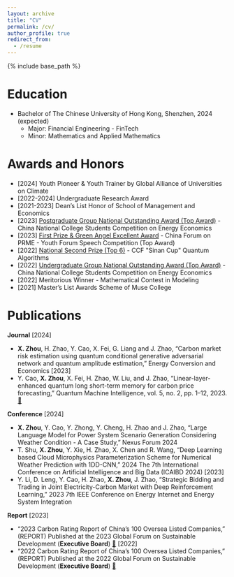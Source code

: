 ```yaml
---
layout: archive
title: "CV"
permalink: /cv/
author_profile: true
redirect_from:
  - /resume
---
```


{% include base_path %}

Education
======
* Bachelor of The Chinese University of Hong Kong, Shenzhen, 2024 (expected)
  * Major: Financial Engineering - FinTech
  * Minor: Mathematics and Applied Mathematics

Awards and Honors
======
* [2024] Youth Pioneer & Youth Trainer by Global Alliance of Universities on Climate
* [2022-2024] Undergraduate Research Award
* [2021-2023] Dean’s List Honor of School of Management and Economics
* [2023] [Postgraduate Group National Outstanding Award (Top Award)](https://sme.cuhk.edu.cn/article/2311) - China National College Students Competition on Energy Economics
* [2023] [First Prize & Green Angel Excellent Award](https://sme.cuhk.edu.cn/article/2304) - China Forum on PRME - Youth Forum Speech Competition (Top Award)
* [2022] [National Second Prize (Top 6)](https://contest.originqc.com.cn/news/6) - CCF "Sinan Cup" Quantum Algorithms
* [2022] [Undergraduate Group National Outstanding Award (Top Award)](https://mp.weixin.qq.com/s?__biz=MzA4NzYzNzQyMA==&mid=2652501555&idx=2&sn=854066da629bde66af007b74b975398c&chksm=8bdb3af0bcacb3e6ab8b8ca46454df73b45175c4c47122a5b38a510a5ea6a61a995f719ec0cc&scene=27) - China National College Students Competition on Energy Economics
* [2022] Meritorious Winner - Mathematical Contest in Modeling
* [2021] Master’s List Awards Scheme of Muse College

Publications
======
**Journal**
[2024]
*  **X. Zhou**, H. Zhao, Y. Cao, X. Fei, G. Liang and J. Zhao, “Carbon market risk estimation using quantum conditional generative adversarial network and quantum amplitude estimation,” Energy Conversion and Economics
[2023]
*  Y. Cao, **X. Zhou**, X. Fei, H. Zhao, W. Liu, and J. Zhao, “Linear-layer-enhanced quantum long short-term memory for carbon price forecasting,” Quantum Machine Intelligence, vol. 5, no. 2, pp. 1–12, 2023. [📄](https://link.springer.com/article/10.1007/s42484-023-00115-2)

 **Conference**
[2024] 
*  **X. Zhou**, Y. Cao, Y. Zhong, Y. Cheng, H. Zhao and J. Zhao, “Large Language Model for Power System Scenario Generation Considering Weather Condition - A Case Study,” Nexus Forum 2024
*  T. Shu, **X. Zhou**, Y. Xie, H. Zhao, X. Chen and R. Wang, “Deep Learning based Cloud Microphysics Parameterization Scheme for Numerical Weather Prediction with 1DD-CNN,” 2024 The 7th International Conference on Artificial Intelligence and Big Data (ICAIBD 2024)
[2023]
*  Y. Li, D. Leng, Y. Cao, H. Zhao, **X. Zhou**, J. Zhao, “Strategic Bidding and Trading in Joint Electricity-Carbon Market with Deep Reinforcement Learning,” 2023 7th IEEE Conference on Energy Internet and Energy System Integration

 **Report**
[2023]
* “2023 Carbon Rating Report of China’s 100 Oversea Listed Companies,” (REPORT) Published at the 2023 Global Forum on Sustainable Development (**Executive Board**) [📄](http://side-lab.com.cn:3100/)
[2022]
* “2022 Carbon Rating Report of China’s 100 Oversea Listed Companies,” (REPORT) Published at the 2022 Global Forum on Sustainable Development (**Executive Board**) [📄](https://airs.cuhk.edu.cn/files/2022-06/2022%20Carbon%20Rating%20Report%20of%20China%27s%20100%20Overseas%20Listed%20Companies_0.pdf)
